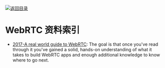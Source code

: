 [![返回目录](https://parg.co/UGo)](https://github.com/wxyyxc1992/Awesome-Links) 
 
 


# WebRTC 资料索引

* [2017-A real world guide to WebRTC](https://deepstreamhub.com/tutorials/protocols/webrtc-intro/): The goal is that once you've read through it you've gained a solid, hands-on understanding of what it takes to build WebRTC apps and enough additional knowledge to know where to go next.
